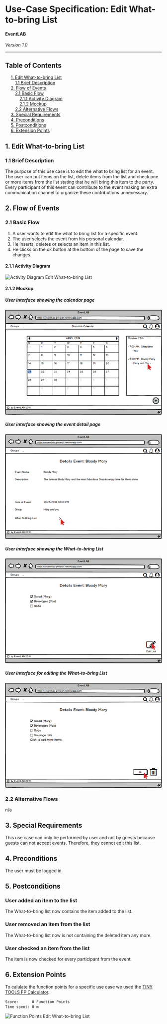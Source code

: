 # Use-Case Specification: Edit What-to-bring List
#### EventLAB

*Version 1.0*

---
## Table of Contents

&emsp; [1. Edit What-to-bring List](#1-edit-what-to-bring-list)<br/>
&emsp;&emsp; [1.1 Brief Description](#11-brief-description)<br/>
&emsp; [2. Flow of Events](#2-flow-of-events)<br/>
&emsp;&emsp; [2.1 Basic Flow](#21-basic-flow)<br/>
&emsp;&emsp;&emsp; [2.1.1 Activity Diagram](#211-activity-diagram)<br/>
&emsp;&emsp;&emsp; [2.1.2 Mockup](#212-mockup)<br/>
&emsp;&emsp; [2.2 Alternative Flows](#22-alternative-flows)<br/>
&emsp; [3. Special Requirements](#3-special-requirements)<br/>
&emsp; [4. Preconditions](#4-preconditions)<br/>
&emsp; [5. Postconditions](#5-postconditions)<br/>
&emsp; [6. Extension Points](#6-extension-points)<br/>

## 1. Edit What-to-bring List

### 1.1 Brief Description
The purpose of this use case is to edit the what to bring list for an event. The user can put items on the list, delete items from the list and check one or more items from the list stating that he will bring this item to the party. Every participant of this event can contribute to the event making an extra communication channel to organize these contributions unnecessary.

## 2. Flow of Events

### 2.1 Basic Flow

1.	A user wants to edit the what to bring list for a specific event.
2.	The user selects the event from his personal calendar.
3.	He inserts, deletes or selects an item in this list.
4.	He clicks on the ok button at the bottom of the page to save the changes.


#### 2.1.1 Activity Diagram

![Activity Diagram Edit What-to-bring List](Activity%20Diagrams/Activity-Diagram-Edit-What-to-bring-List.png)

#### 2.1.2 Mockup

##### User interface showing the calendar page
[![Mockup 1](Mockups/01%20-%20User%20Interface.png)](https://github.com/tarjmp/eventlab-doc/blob/master/Software%20Requirements%20Specification/Use%20Cases/Edit%20What-to-bring%20List/Mockups/01%20-%20User%20Interface.png)

##### User interface showing the event detail page
[![Mockup 2](Mockups/02%20-Event%20detail%20site.png)](https://github.com/tarjmp/eventlab-doc/blob/master/Software%20Requirements%20Specification/Use%20Cases/Edit%20What-to-bring%20List/Mockups/02%20-Event%20detail%20site.png)

##### User interface showing the What-to-bring List
[![Mockup 3](Mockups/03%20-%20Overview%20what%20to%20bring%20list.png)](https://github.com/tarjmp/eventlab-doc/blob/master/Software%20Requirements%20Specification/Use%20Cases/Edit%20What-to-bring%20List/Mockups/03%20-%20Overview%20what%20to%20bring%20list.png)

##### User interface for editing the What-to-bring List
[![Mockup 4](Mockups/03%20-%20Overview%20what%20to%20bring%20list%20edit.png)](https://github.com/tarjmp/eventlab-doc/blob/master/Software%20Requirements%20Specification/Use%20Cases/Edit%20What-to-bring%20List/Mockups/03%20-%20Overview%20what%20to%20bring%20list%20edit.png)

### 2.2 Alternative Flows

n/a

## 3. Special Requirements

This use case can only be performed by user and not by guests because guests can not accept events. Therefore, they cannot edit this list.

## 4. Preconditions

The user must be logged in.

## 5. Postconditions

### User added an item to the list
The What-to-bring list now contains the item added to the list.

### User removed an item from the list
The What-to-bring list now is not containing the deleted item any more.

### User checked an item from the list
The item is now checked for every participant from the event.


## 6. Extension Points

To calulate the function points for a specific use case we used the [TINY TOOLS FP Calculator](http://groups.umd.umich.edu/cis/course.des/cis525/js/f00/harvey/FP_Calc.html).

    Score:      0 Function Points
    Time spent: 0 m
	
![Function Points Edit What-to-bring List](FP-Edit-List.png)
